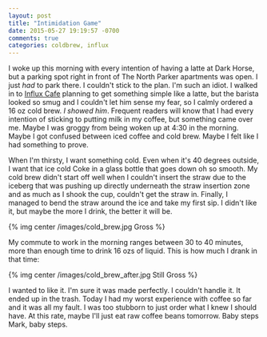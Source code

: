 ```yaml
---
layout: post
title: "Intimidation Game"
date: 2015-05-27 19:19:57 -0700
comments: true
categories: coldbrew, influx
---
```


I woke up this morning with every intention of having a latte at Dark Horse, but a parking spot right in front of The North Parker apartments was open. I just *had* to park there. I couldn't stick to the plan. I'm such an idiot. I walked in to [Influx Cafe](http://www.influxcafe.com/) planning to get something simple like a latte, but the barista looked so smug and I couldn't let him sense my fear, so I calmly ordered a 16 oz cold brew. *I showed him*. Frequent readers will know that I had every intention of sticking to putting milk in my coffee, but something came over me. Maybe I was groggy from being woken up at 4:30 in the morning. Maybe I got confused between iced coffee and cold brew. Maybe I felt like I had something to prove. 

When I'm thirsty, I want something cold. Even when it's 40 degrees outside, I want that ice cold Coke in a glass bottle that goes down oh so smooth. My cold brew didn't start off well when I couldn't insert the straw due to the iceberg that was pushing up directly underneath the straw insertion zone and as much as I shook the cup, couldn't get the straw in. Finally, I managed to bend the straw around the ice and take my first sip. I didn't like it, but maybe the more I drink, the better it will be.

{% img center /images/cold_brew.jpg Gross %} 

My commute to work in the morning ranges between 30 to 40 minutes, more than enough time to drink 16 ozs of liquid. This is how much I drank in that time:

{% img center /images/cold_brew_after.jpg Still Gross %}

I wanted to like it. I'm sure it was made perfectly. I couldn't handle it. It ended up in the trash. Today I had my worst experience with coffee so far and it was all my fault. I was too stubborn to just order what I knew I should have. At this rate, maybe I'll just eat raw coffee beans tomorrow. Baby steps Mark, baby steps. 